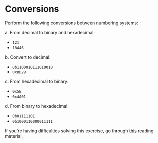 # Conversions

Perform the following conversions between numbering systems:

a. From decimal to binary and hexadecimal:

- `121`
- `18446`

b. Convert to decimal:

- `0b1100010111010010`
- `0xBB29`

c. From hexadecimal to binary:

- `0x5E`
- `0x4A01`

d. From binary to hexadecimal:

- `0b01111101`
- `0b1000110000011111`

If you're having difficulties solving this exercise, go through [this](../../../reading/README.md#conversion-between-binary-and-hexadecimal) reading material.

